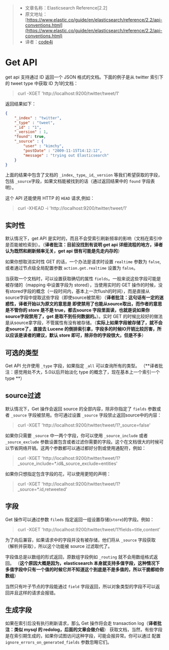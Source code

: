 >* 文章名称：Elasticsearch Reference[2.2]
>* 原文地址：[https://www.elastic.co/guide/en/elasticsearch/reference/2.2/api-conventions.html](https://www.elastic.co/guide/en/elasticsearch/reference/2.2/api-conventions.html)
>* 译者：[code4j](https://github.com/rpgmakervx)

# Get API

get api 支持通过 ID 返回一个 JSON 格式的文档。下面的例子是从 twitter 索引下的 tweet type 中获取 ID 为1的文档：

> curl -XGET 'http://localhost:9200/twitter/tweet/1'

返回结果如下：

```json
{
    "_index" : "twitter",
    "_type" : "tweet",
    "_id" : "1",
    "_version" : 1,
    "found": true,
    "_source" : {
        "user" : "kimchy",
        "postDate" : "2009-11-15T14:12:12",
        "message" : "trying out Elasticsearch"
    }
}
```

上面的结果中包含了文档的 `_index`,`_type`,`_id`,`_version` 等我们希望获取的字段，包括 `_source`字段，如果文档能被找到的话（通过返回结果中的 `found` 字段表明）。

这个 API 还能使用 HTTP 的 `HEAD` 请求,例如：

> curl -XHEAD -i 'http://localhost:9200/twitter/tweet/1'

## 实时性

默认情况下，get API 是实时的，而且不会受索引刷新频率的影响（文档在索引中是否能被检索到）。（**译者批注：目前没找到有说明 get api 详细流程的地方，译者认为既然和刷新频率无关，get api 很有可能是先走内存的**）

如果你想取消实时性 GET 的话，一个办法是请求时设置 `realtime` 参数为 `false`,或者通过节点级全局配置参数 `action.get.realtime` 设置为 `false`。

当获取一个文档时，可以设置获取确切的属性 `fields`。一般来说这些字段可能是被存储的（mapping 中设置字段为 stored），当使用实时的 GET 操作的时候，没有stored字段的概念（一段时间内，基本上一次flush的时间），而是直接从source字段中提取这些字段（即使source被禁用）（**译者批注：这句话有一定的迷惑性，译者开始以为原文的意思是 即使禁用了也能从source取出，而作者的意思是不管你的 store 是不是 true，都去source 字段里面读，也就是说如果你source字段禁用了，get 是取不到任何数据的。**）。实时 GET 的时候比较好的做法是从source拿字段，不管属性有没有被存储。（**实际上如果字段被存储了，就不会走source了，直接去 Lucene 的倒排索引拿，字段多的时候IO开销比较厉害，所以应该是读者的建议，默认 store 即可，除非你的字段很大，但是不多**）

## 可选的类型

Get API 允许使用 `_type` 字段，如果指定 `_all` 可以查询所有的类型。
（**译者批注：感觉用处不大，5.0以后开始淡化 type 的概念了，现在基本上一个索引一个 type **）

## source过滤

默认情况下，Get 操作会返回 source 的全部内容，除非你指定了 `fields` 参数或者 `_source` 字段被禁用。你可通过设置 `_source` 字段禁止返回source中的内容：

> curl -XGET 'http://localhost:9200/twitter/tweet/1?_source=false'

如果你只需要 `_source` 中一两个字段，你可以使用 `_source_include` 或者 `_source_exclude` 参数设置包含或者过滤你需要的字段。这个在文档很大的时候可以节省网络开销。这两个参数都可以通过都好分割或使用通配符，例如：

> curl -XGET 'http://localhost:9200/twitter/tweet/1?_source_include=*.id&_source_exclude=entities'

如果你只想指定包含字段的花，可以使用更短的声明：

> curl -XGET 'http://localhost:9200/twitter/tweet/1?_source=*.id,retweeted'

## 字段

Get 操作可以通过参数 `fileds` 指定返回一组设置存储(`store`)的字段。例如：

> curl -XGET 'http://localhost:9200/twitter/tweet/1?fields=title,content'

为了向后兼容，如果请求中的字段并没有被存储，他们将从 `_source` 字段获取（解析并获取），所以这个功能被 source 过滤取代了。

字段值总是以数组的形式返回，原数组字段例如 `_routing` 就不会用数组格式返回。
（**这个原因大概是因为，elasticsearch 本身就支持多值字段，这种情况下 多值字段中只有一个值的时候它并不知道这个到底是不是多值的，所以干脆都给你数组**）

当然只有叶子节点的字段能通过 `field` 字段返回，所以对象类型的字段不可以返回并且这样的请求会报错。

## 生成字段

如果在索引后没有执行刷新请求，那么 Get 操作将会走 transaction log（**译者批注：类似 mysql 的 redolog，后面的文章会做介绍**） 获取文档，当然，有些字段是在索引期生成的，如果你试图访问这种字段，可能会报异常。你可以通过 配置 `ignore_errors_on_generated_fields` 参数忽略它们。






